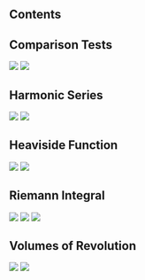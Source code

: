 ## Contents

## Comparison Tests

![](/img/cartoons/math138/math-138-comparison-1.png)
![](/img/cartoons/math138/math-138-comparison-tests-2.png)

## Harmonic Series

![](/img/cartoons/math138/math-138-harmonic-series-1.png)
![](/img/cartoons/math138/math-138-harmonic-series-2.png)

## Heaviside Function

![](/img/cartoons/math138/math-138-heaviside-1.jpeg)
![](/img/cartoons/math138/math-138-heaviside-2.jpeg)

## Riemann Integral

![](/img/cartoons/math138/math-138-riemann-integral-1.png)
![](/img/cartoons/math138/math-138-riemann-integral-2.png)
![](/img/cartoons/math138/math-138-riemann-integral-3.png)

## Volumes of Revolution

![](/img/cartoons/math138/math-138-volumes-of-revolution-1.jpeg)
![](/img/cartoons/math138/math-138-volumes-of-revolution-2.jpeg)
